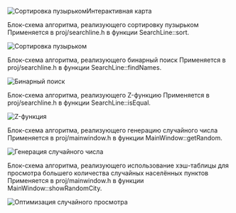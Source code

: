 ![Сортировка пузырьком](https://github.com/ilyamzy/Fundamentals-of-algorithmization-and-programming/assets/115879452/7a4737d5-056e-42c3-81c5-0458662d926a)Интерактивная карта

Блок-схема алгоритма, реализующего сортировку пузырьком
Применяется в proj/searchline.h в функции SearchLine::sort.

![Сортировка пузырьком](https://github.com/ilyamzy/Fundamentals-of-algorithmization-and-programming/assets/115879452/9cd5e286-041c-4ea8-98b1-b8167f949013)


Блок-схема алгоритма, реализующего бинарный поиск
Применяется в proj/searchline.h в функции SearchLine::findNames.

![Бинарный поиск](https://github.com/ilyamzy/Fundamentals-of-algorithmization-and-programming/assets/115879452/01f57d04-a040-4d17-8220-82a1b94da55d)


Блок-схема алгоритма, реализующего Z-функцию
Применяется в proj/searchline.h в функции SearchLine::isEqual.

![Z-функция](https://github.com/ilyamzy/Fundamentals-of-algorithmization-and-programming/assets/115879452/3c4d8af6-24a1-4ade-bd98-0b09d30723b4)

Блок-схема алгоритма, реализующего генерацию случайного числа
Применяется в proj/mainwindow.h в функции MainWindow::getRandom.

![Генерация случайного числа](https://github.com/ilyamzy/Fundamentals-of-algorithmization-and-programming/assets/115879452/bb4ad8ad-41fe-4e6f-a67f-b586f2a08eed)


Блок-схема алгоритма, реализующего использование хэш-таблицы для просмотра большего количества случайных населённых пунктов
Применяется в proj/mainwindow.h в функции MainWindow::showRandomCity.

![Оптимизация случайного просмотра](https://github.com/ilyamzy/Fundamentals-of-algorithmization-and-programming/assets/115879452/bc29c7fa-4c8a-4faf-b4e0-3a6c54c27f08)
